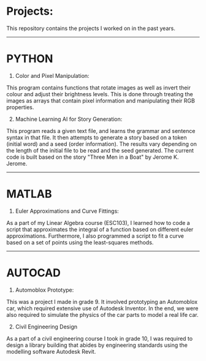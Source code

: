 # Projects:

This repository contains the projects I worked on in the past years.

--------------------------------------------------------------------------------------------------------------------------------------------

# PYTHON

1) Color and Pixel Manipulation:

This program contains functions that rotate images as well as invert their colour and adjust their brightness levels. This is done through treating the images as arrays that contain pixel information and manipulating their RGB properties.

2) Machine Learning AI for Story Generation:

This program reads a given text file, and learns the grammar and sentence syntax in that file. It then attempts to generate a story based on a token (initial word) and a seed (order information). The results vary depending on the length of the initial file to be read and the seed generated. The current code is built based on the story "Three Men in a Boat" by Jerome K. Jerome.

--------------------------------------------------------------------------------------------------------------------------------------------

# MATLAB

1) Euler Approximations and Curve Fittings:

As a part of my Linear Algebra course (ESC103), I learned how to code a script that approximates the integral of a function based on different euler approximations. Furthermore, I also programmed a script to fit a curve based on a set of points using the least-squares methods.

--------------------------------------------------------------------------------------------------------------------------------------------

# AUTOCAD

1) Automoblox Prototype:

This was a project I made in grade 9. It involved prototyping an Automoblox car, which required extensive use of Autodesk Inventor. In the end, we were also required to simulate the physics of the car parts to model a real life car.

2) Civil Engineering Design

As a part of a civil engineering course I took in grade 10, I was required to design a library building that abides by engineering standards using the modelling software Autodesk Revit.
